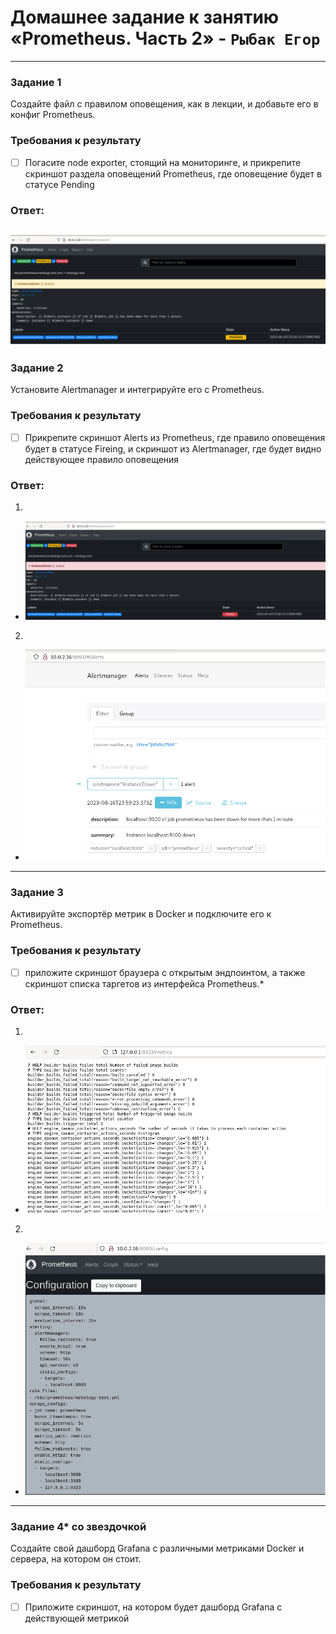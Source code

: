 # Домашнее задание к занятию «Prometheus. Часть 2» - `Рыбак Егор`


---

### Задание 1
Создайте файл с правилом оповещения, как в лекции, и добавьте его в конфиг Prometheus.

### Требования к результату
- [ ] Погасите node exporter, стоящий на мониторинге, и прикрепите скриншот раздела оповещений Prometheus, где оповещение будет в статусе Pending

### Ответ:
![9_05-1](https://github.com/RybakEgor/9-05_Prometheus_Part2/blob/main/img/9_05-1.png)
---

### Задание 2
Установите Alertmanager и интегрируйте его с Prometheus.

### Требования к результату
- [ ] Прикрепите скриншот Alerts из Prometheus, где правило оповещения будет в статусе Fireing, и скриншот из Alertmanager, где будет видно действующее правило оповещения

### Ответ:
1.
- ![9_05-2.1](https://github.com/RybakEgor/9-05_Prometheus_Part2/blob/main/img/9_05-2.1.png)
2.
- ![9_05-2.2](https://github.com/RybakEgor/9-05_Prometheus_Part2/blob/main/img/9_05-2.2.png)
---

### Задание 3

Активируйте экспортёр метрик в Docker и подключите его к Prometheus.

### Требования к результату
- [ ] приложите скриншот браузера с открытым эндпоинтом, а также скриншот списка таргетов из интерфейса Prometheus.*

### Ответ:
1.
- ![9_05-3.1](https://github.com/RybakEgor/9-05_Prometheus_Part2/blob/main/img/9_05-3.1.png)
2.
- ![9_05-3.2](https://github.com/RybakEgor/9-05_Prometheus_Part2/blob/main/img/9_05-3.2.png)
---

### Задание 4* со звездочкой 

Создайте свой дашборд Grafana с различными метриками Docker и сервера, на котором он стоит.

### Требования к результату
- [ ] Приложите скриншот, на котором будет дашборд Grafana с действующей метрикой

